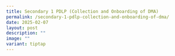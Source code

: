 ```yaml
---
title: Secondary 1 PDLP (Collection and Onboarding of DMA)
permalink: /secondary-1-pdlp-collection-and-onboarding-of-dma/
date: 2025-02-07
layout: post
description: ""
image: ""
variant: tiptap
---
```

